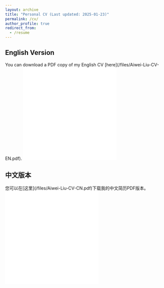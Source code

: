 ```yaml
---
layout: archive
title: "Personal CV (Last updated: 2025-01-23)"
permalink: /cv/
author_profile: true
redirect_from:
  - /resume
---
```




<h2>English Version</h2>
You can download a PDF copy of my English CV [here](/files/Aiwei-Liu-CV-EN.pdf).
<iframe src="/files/Aiwei-Liu-CV-EN.pdf" width="60%" height="300" frameborder="no" border="0" marginwidth="0" marginheight="0"></iframe>


<h2>中文版本</h2>
您可以在[这里](/files/Aiwei-Liu-CV-CN.pdf)下载我的中文简历PDF版本。
<iframe src="/files/Aiwei-Liu-CV-CN.pdf" width="60%" height="300" frameborder="no" border="0" marginwidth="0" marginheight="0"></iframe>
